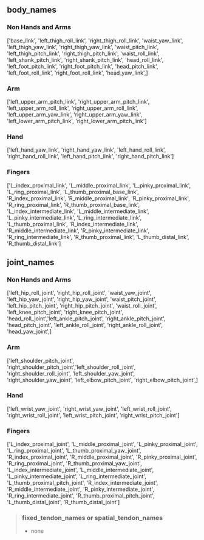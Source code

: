 ## body_names
### Non Hands and Arms
['base_link', 'left_thigh_roll_link', 'right_thigh_roll_link', 'waist_yaw_link', 'left_thigh_yaw_link', 'right_thigh_yaw_link', 'waist_pitch_link', 'left_thigh_pitch_link', 'right_thigh_pitch_link', 'waist_roll_link', 'left_shank_pitch_link', 'right_shank_pitch_link', 'head_roll_link', 'left_foot_pitch_link', 'right_foot_pitch_link', 'head_pitch_link', 'left_foot_roll_link', 'right_foot_roll_link', 'head_yaw_link',]
### Arm
['left_upper_arm_pitch_link', 'right_upper_arm_pitch_link', 'left_upper_arm_roll_link', 'right_upper_arm_roll_link',  'left_upper_arm_yaw_link', 'right_upper_arm_yaw_link', 'left_lower_arm_pitch_link', 'right_lower_arm_pitch_link']
### Hand
['left_hand_yaw_link', 'right_hand_yaw_link', 'left_hand_roll_link', 'right_hand_roll_link', 'left_hand_pitch_link', 'right_hand_pitch_link']
### Fingers
['L_index_proximal_link', 'L_middle_proximal_link', 'L_pinky_proximal_link', 'L_ring_proximal_link', 'L_thumb_proximal_base_link', 'R_index_proximal_link', 'R_middle_proximal_link', 'R_pinky_proximal_link', 'R_ring_proximal_link', 'R_thumb_proximal_base_link', 'L_index_intermediate_link', 'L_middle_intermediate_link', 'L_pinky_intermediate_link', 'L_ring_intermediate_link', 'L_thumb_proximal_link', 'R_index_intermediate_link', 'R_middle_intermediate_link', 'R_pinky_intermediate_link', 'R_ring_intermediate_link', 'R_thumb_proximal_link', 'L_thumb_distal_link', 'R_thumb_distal_link']

## joint_names
### Non Hands and Arms
['left_hip_roll_joint', 'right_hip_roll_joint', 'waist_yaw_joint', 'left_hip_yaw_joint', 'right_hip_yaw_joint', 'waist_pitch_joint', 'left_hip_pitch_joint', 'right_hip_pitch_joint', 'waist_roll_joint', 'left_knee_pitch_joint', 'right_knee_pitch_joint', 'head_roll_joint','left_ankle_pitch_joint', 'right_ankle_pitch_joint', 'head_pitch_joint', 'left_ankle_roll_joint', 'right_ankle_roll_joint', 'head_yaw_joint',]
### Arm
['left_shoulder_pitch_joint', 'right_shoulder_pitch_joint','left_shoulder_roll_joint', 'right_shoulder_roll_joint', 'left_shoulder_yaw_joint', 'right_shoulder_yaw_joint', 'left_elbow_pitch_joint', 'right_elbow_pitch_joint',]
### Hand
['left_wrist_yaw_joint', 'right_wrist_yaw_joint', 'left_wrist_roll_joint', 'right_wrist_roll_joint', 'left_wrist_pitch_joint', 'right_wrist_pitch_joint']
### Fingers
['L_index_proximal_joint', 'L_middle_proximal_joint', 'L_pinky_proximal_joint', 'L_ring_proximal_joint', 'L_thumb_proximal_yaw_joint', 'R_index_proximal_joint', 'R_middle_proximal_joint', 'R_pinky_proximal_joint', 'R_ring_proximal_joint', 'R_thumb_proximal_yaw_joint', 'L_index_intermediate_joint', 'L_middle_intermediate_joint', 'L_pinky_intermediate_joint', 'L_ring_intermediate_joint', 'L_thumb_proximal_pitch_joint', 'R_index_intermediate_joint', 'R_middle_intermediate_joint', 'R_pinky_intermediate_joint', 'R_ring_intermediate_joint', 'R_thumb_proximal_pitch_joint', 'L_thumb_distal_joint', 'R_thumb_distal_joint']

> ### fixed_tendon_names or spatial_tendon_names
> - none